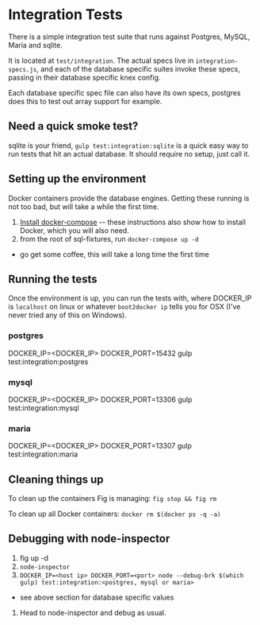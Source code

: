 # Integration Tests

There is a simple integration test suite that runs against Postgres, MySQL, Maria and sqlite.

It is located at `test/integration`. The actual specs live in `integration-specs.js`, and each of the database specific suites invoke these specs, passing in their database specific knex config.

Each database specific spec file can also have its own specs, postgres does this to test out array support for example.

## Need a quick smoke test?

sqlite is your friend, `gulp test:integration:sqlite` is a quick easy way to run tests that hit an actual database. It should require no setup, just call it.

## Setting up the environment

Docker containers provide the database engines. Getting these running is not too bad, but will take a while the first time.

1. [Install docker-compose](https://docs.docker.com/compose/install/) -- these instructions also show how to install Docker, which you will also need.
1. from the root of sql-fixtures, run `docker-compose up -d`
  * go get some coffee, this will take a long time the first time


## Running the tests

Once the environment is up, you can run the tests with, where DOCKER_IP is `localhost` on linux or whatever `boot2docker ip` tells you for OSX (I've never tried any of this on Windows).

### postgres
DOCKER_IP=<DOCKER_IP> DOCKER_PORT=15432 gulp test:integration:postgres

### mysql
DOCKER_IP=<DOCKER_IP> DOCKER_PORT=13306 gulp test:integration:mysql

### maria
DOCKER_IP=<DOCKER_IP> DOCKER_PORT=13307 gulp test:integration:maria

## Cleaning things up

To clean up the containers Fig is managing: `fig stop && fig rm`

To clean up all Docker containers: `docker rm $(docker ps -q -a)`

## Debugging with node-inspector

1. fig up -d
1. `node-inspector`
1. `DOCKER_IP=<host ip> DOCKER_PORT=<port> node --debug-brk $(which gulp) test:integration:<postgres, mysql or maria>`
  * see above section for database specific values
1. Head to node-inspector and debug as usual.
